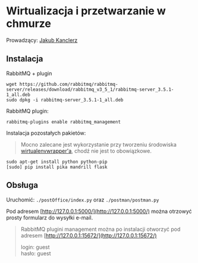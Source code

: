 # Wirtualizacja i przetwarzanie w chmurze

Prowadzący: [Jakub Kanclerz](https://github.com/jkanclerz)


## Instalacja

RabbitMQ + plugin

    wget https://github.com/rabbitmq/rabbitmq-server/releases/download/rabbitmq_v3_5_1/rabbitmq-server_3.5.1-1_all.deb
    sudo dpkg -i rabbitmq-server_3.5.1-1_all.deb

RabbitMQ plugin:

    rabbitmq-plugins enable rabbitmq_management

Instalacja pozostałych pakietów:

> Mocno zalecane jest wykorzystanie przy tworzeniu środowiska [wirtualenvwrapper'a](https://virtualenvwrapper.readthedocs.org/en/latest/), chodź nie jest to obowiązkowe.

    sudo apt-get install python python-pip
    [sudo] pip install pika mandrill flask



## Obsługa

Uruchomić: `./postOffice/index.py` oraz `./postman/postman.py`

Pod adresem [http://127.0.0.1:5000/](http://127.0.0.1:5000/) można otrzowyć prosty formularz do wysyłki e-mail.

> RabbitMQ plugini management można po instalacji otworzyć pod adresem [http://127.0.0.1:15672/](http://127.0.0.1:15672/)
>
> login: guest<br/>
> hasło: guest
